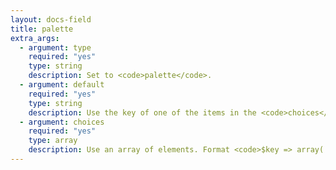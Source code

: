 ```yaml
---
layout: docs-field
title: palette
extra_args:
  - argument: type
    required: "yes"
    type: string
    description: Set to <code>palette</code>.
  - argument: default
    required: "yes"
    type: string
    description: Use the key of one of the items in the <code>choices</code> argument.
  - argument: choices
    required: "yes"
    type: array
    description: Use an array of elements. Format <code>$key => array( $color1, $color2, $color3 )</code>.
---
```

